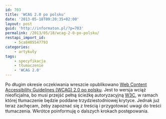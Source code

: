 ```yaml
---
id: 703
title: 'WCAG 2.0 po polsku'
date: '2013-05-18T09:20:35+02:00'
layout: post
guid: 'http://informaton.pl/?p=703'
permalink: /2013/05/18/wcag-2-0-po-polsku/
restapi_import_id:
    - 5ca8405547793
categories:
    - artykuły
tags:
    - specyfikacja
    - tłumaczenie
    - 'WCAG 2.0'
---
```


Po długim okresie oczekiwania wreszcie opublikowano [Web Content Accessibility Guidelines (WCAG) 2.0 po polsku](http://fdc.org.pl/wcag2/). Jest to wersja wciąż nieoficjalna, bo musi przejść pełną ścieżkę autoryzacyjną [W3C](http://www.w3.org), w ramach której tłumaczenie będzie poddane trzydziestodniowej krytyce. Jednak już teraz zachęcam, żeby zapoznać się z treścią i przygotować uwagi do treści tłumaczenia. Wkrótce poinformuję o dalszych krokach postępowania.